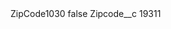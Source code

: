 <?xml version="1.0" encoding="UTF-8"?>
<CustomMetadata xmlns="http://soap.sforce.com/2006/04/metadata" xmlns:xsi="http://www.w3.org/2001/XMLSchema-instance" xmlns:xsd="http://www.w3.org/2001/XMLSchema">
    <label>ZipCode1030</label>
    <protected>false</protected>
    <values>
        <field>Zipcode__c</field>
        <value xsi:type="xsd:string">19311</value>
    </values>
</CustomMetadata>

